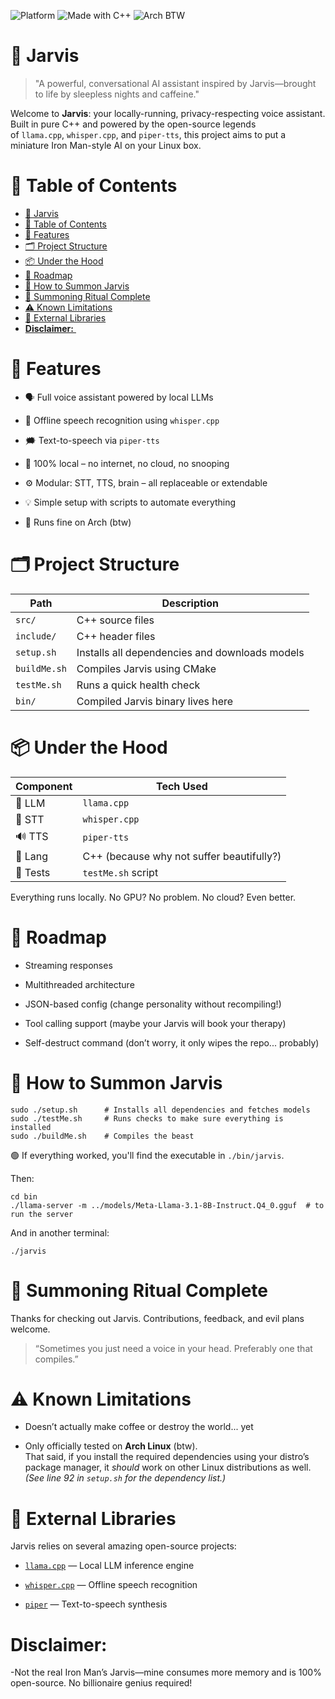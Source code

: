 ![Platform](https://img.shields.io/badge/platform-Linux-blue)
![Made with C++](https://img.shields.io/badge/made%20with-C%2B%2B-00599C)
![Arch BTW](https://img.shields.io/badge/tested%20on-Arch%20Linux-blueviolet)

# 🧠 Jarvis

> "A powerful, conversational AI assistant inspired by Jarvis—brought to life by sleepless nights and caffeine."

Welcome to **Jarvis**: your locally-running, privacy-respecting voice assistant. Built in pure C++ and powered by the open-source legends of `llama.cpp`, `whisper.cpp`, and `piper-tts`, this project aims to put a miniature Iron Man-style AI on your Linux box.

# 📑 Table of Contents

- [🧠 Jarvis](#-jarvis)
- [📑 Table of Contents](#-table-of-contents)
- [🤖 Features](#-features)
- [🗂️ Project Structure](#️-project-structure)
- [📦 Under the Hood](#-under-the-hood)
- [🔮 Roadmap](#-roadmap)
- [🧪 How to Summon Jarvis](#-how-to-summon-jarvis)
- [🧙 Summoning Ritual Complete](#-summoning-ritual-complete)
- [⚠️ Known Limitations](#️-known-limitations)
- [🧩 External Libraries](#-external-libraries)
- [**Disclaimer:** ](#disclaimer)

# 🤖 Features

- 🗣️ Full voice assistant powered by local LLMs
    
- 🧏 Offline speech recognition using `whisper.cpp`
    
- 🗯️ Text-to-speech via `piper-tts`
    
- 🔌 100% local – no internet, no cloud, no snooping
    
- ⚙️ Modular: STT, TTS, brain – all replaceable or extendable
    
- 💡 Simple setup with scripts to automate everything
    
- 🚀 Runs fine on Arch (btw)

  
# 🗂️ Project Structure

| Path         | Description                                    |
| ------------ | ---------------------------------------------- |
| `src/`       | C++ source files                               |
| `include/`   | C++ header files                               |
| `setup.sh`   | Installs all dependencies and downloads models |
| `buildMe.sh` | Compiles Jarvis using CMake                    |
| `testMe.sh`  | Runs a quick health check                      |
| `bin/`       | Compiled Jarvis binary lives here              |


# 📦 Under the Hood

|Component|Tech Used|
|---|---|
|💬 LLM|`llama.cpp`|
|🧏 STT|`whisper.cpp`|
|🔊 TTS|`piper-tts`|
|🧠 Lang|C++ (because why not suffer beautifully?)|
|🧪 Tests|`testMe.sh` script|

Everything runs locally. No GPU? No problem. No cloud? Even better.

# 🔮 Roadmap

- Streaming responses
    
- Multithreaded architecture
    
- JSON-based config (change personality without recompiling!)
    
- Tool calling support (maybe your Jarvis will book your therapy)
    
- Self-destruct command (don’t worry, it only wipes the repo... probably)

  
# 🧪 How to Summon Jarvis

   ```
   sudo ./setup.sh      # Installs all dependencies and fetches models 
   sudo ./testMe.sh     # Runs checks to make sure everything is installed
   sudo ./buildMe.sh    # Compiles the beast
```

🟢 If everything worked, you'll find the executable in `./bin/jarvis`.

Then:

```
cd bin
./llama-server -m ../models/Meta-Llama-3.1-8B-Instruct.Q4_0.gguf  # to run the server
```

And in another terminal:

```
./jarvis
```

# 🧙 Summoning Ritual Complete

Thanks for checking out Jarvis. Contributions, feedback, and evil plans welcome.

> “Sometimes you just need a voice in your head. Preferably one that compiles.”



# ⚠️ Known Limitations

- Doesn’t actually make coffee or destroy the world... yet
  
- Only officially tested on **Arch Linux** (btw).  
    That said, if you install the required dependencies using your distro’s package manager, it _should_ work on other Linux distributions as well.  
    _(See line 92 in `setup.sh` for the dependency list.)_
    
    
# 🧩 External Libraries

Jarvis relies on several amazing open-source projects:

- [`llama.cpp`](https://github.com/ggml-org/llama.cpp) — Local LLM inference engine
    
- [`whisper.cpp`](https://github.com/ggerganov/whisper.cpp) — Offline speech recognition
    
- [`piper`](https://github.com/rhasspy/piper) — Text-to-speech synthesis

# **Disclaimer:** 
 -Not the real Iron Man’s Jarvis—mine consumes more memory and is 100% open-source. No billionaire genius required!


